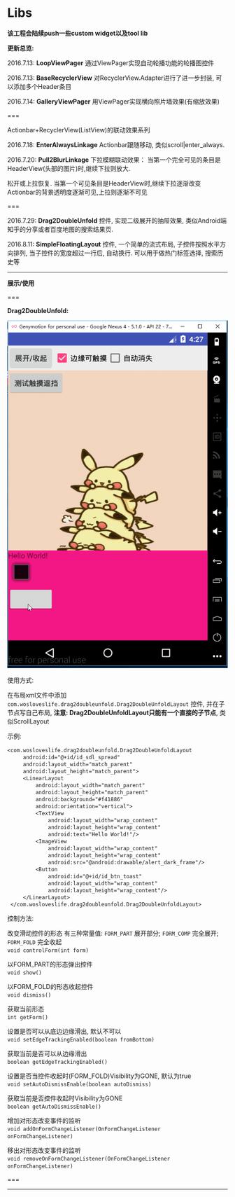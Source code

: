 # Libs

**该工程会陆续push一些custom widget以及tool lib**

**更新总览:**

2016.7.13: **LoopViewPager** 通过ViewPager实现自动轮播功能的轮播图控件

2016.7.13: **BaseRecyclerView** 对RecyclerView.Adapter进行了进一步封装, 可以添加多个Header条目

2016.7.14: **GalleryViewPager** 用ViewPager实现横向照片墙效果(有缩放效果)

===

Actionbar+RecyclerView(ListView)的联动效果系列

2016.7.18: **EnterAlwaysLinkage**   Actionbar跟随移动, 类似scroll|enter_always.

2016.7.20: **Pull2BlurLinkage**   下拉模糊联动效果： 当第一个完全可见的条目是HeaderView(头部的图片)时,继续下拉则放大.

松开或上拉恢复. 当第一个可见条目是HeaderView时,继续下拉逐渐改变Actionbar的背景透明度逐渐可见,上拉则逐渐不可见

===

2016.7.29: **Drag2DoubleUnfold** 控件, 实现二级展开的抽屉效果, 类似Android端知乎的分享或者百度地图的搜索结果页.

2016.8.11: **SimpleFloatingLayout** 控件, 一个简单的流式布局, 子控件按照水平方向排列, 当子控件的宽度超过一行后, 自动换行. 可以用于做热门标签选择, 搜索历史等

----

**展示/使用**

===

**Drag2DoubleUnfold:**

<img src="https://github.com/WosLovesLife/Libs/blob/master/screenshots/drag2doubleUnfold.gif"/>

使用方式:

在布局xml文件中添加 `com.wosloveslife.drag2doubleunfold.Drag2DoubleUnfoldLayout` 控件,
并在子节点写自己布局, **注意: Drag2DoubleUnfoldLayout只能有一个直接的子节点**, 类似ScrollLayout

示例:

```
<com.wosloveslife.drag2doubleunfold.Drag2DoubleUnfoldLayout
     android:id="@+id/id_sdl_spread"
     android:layout_width="match_parent"
     android:layout_height="match_parent">
     <LinearLayout
         android:layout_width="match_parent"
         android:layout_height="match_parent"
         android:background="#f41886"
         android:orientation="vertical">
         <TextView
             android:layout_width="wrap_content"
             android:layout_height="wrap_content"
             android:text="Hello World!"/>
         <ImageView
             android:layout_width="wrap_content"
             android:layout_height="wrap_content"
             android:src="@android:drawable/alert_dark_frame"/>
         <Button
             android:id="@+id/id_btn_toast"
             android:layout_width="wrap_content"
             android:layout_height="wrap_content"/>
     </LinearLayout>
 </com.wosloveslife.drag2doubleunfold.Drag2DoubleUnfoldLayout>
```

控制方法: <br/>

改变滑动控件的形态 有三种常量值: `FORM_PART` 展开部分; `FORM_COMP` 完全展开; `FORM_FOLD` 完全收起<br/>
`void controlForm(int form)`

以FORM_PART的形态弹出控件<br/>
`void show()`

以FORM_FOLD的形态收起控件<br/>
`void dismiss()`

获取当前形态<br/>
`int getForm()`

设置是否可以从底边边缘滑出, 默认不可以<br/>
`void setEdgeTrackingEnabled(boolean fromBottom)`

获取当前是否可以从边缘滑出<br/>
`boolean getEdgeTrackingEnabled()`

设置是否当控件收起时(FORM_FOLD)Visibility为GONE, 默认为true<br/>
`void setAutoDismissEnable(boolean autoDismiss)`

获取当前是否控件收起时Visibility为GONE<br/>
`boolean getAutoDismissEnable()`

增加对形态改变事件的监听<br/>
`void addOnFormChangeListener(OnFormChangeListener onFormChangeListener)`

移出对形态改变事件的监听<br/>
`void removeOnFormChangeListener(OnFormChangeListener onFormChangeListener)`

===

----

